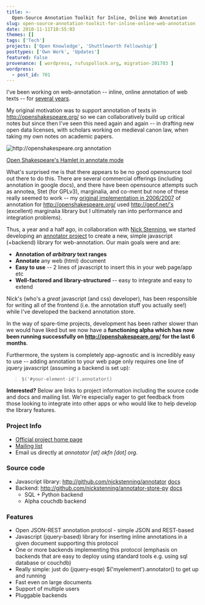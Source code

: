 ```yaml
---
title: >-
  Open-Source Annotation Toolkit for Inline, Online Web Annotation
slug: open-source-annotation-toolkit-for-inline-online-web-annotation
date: 2010-11-11T10:55:03
themes: []
tags: ['Tech']
projects: ['Open Knowledge', 'Shuttleworth Fellowship']
posttypes: ['Own Work', 'Updates']
featured: False
provenance: [ wordpress, rufuspollock.org, migration-201703 ]
wordpress:
  - post_id: 701
---
```


I've been working on web-annotation -- inline, online annotation of web texts -- for [several years](/2006/12/19/web-based-annotation/).

My original motivation was to support annotation of texts in http://openshakespeare.org/ so we can collaboratively build up critical notes but since then I've seen this need again and again -- in drafting new open data licenses, with scholars working on medieval canon law, when taking my own notes on academic papers.

<img src="http://rufuspollock.org/wp-content/uploads/2010/11/openshakespeare-annotate-zoom-20101108.png" alt="http://openshakespeare.org annotation" title="openshakespeare-annotate-zoom-20101108" class="displayed" style="width: auto;" />
<p class="caption"><a href="http://openshakespeare.org/work/annotate/hamlet">
Open Shakespeare's Hamlet in annotate mode</a></p>

What's surprised me is that there appears to be no good opensource tool out there to do this. There are several commercial offerings (including annotation in google docs), and there have been opensource attempts such as annotea, Stet (for GPLv3), marginalia, and co-ment but none of these really seemed to work -- my [original implementation in 2006/2007](http://openshakespeare.org/2007/04/10/annotation-is-working) of annotation for http://openshakespeare.org/ used http://geof.net/'s (excellent) marginalia library but I ultimately ran into performance and integration problems).

Thus, a year and a half ago, in collaboration with [Nick Stenning](http://whiteink.com/), we started developing an [annotator project][annotator] to create a new, simple javascript (+backend) library for web-annotation. Our main goals were and are:

  * **Annotation of *arbitrary* text ranges**
  * **Annotate** any web (html) document
  * **Easy to use** -- 2 lines of javascript to insert this in your web page/app etc
  * **Well-factored and library-structured** -- easy to integrate and easy to extend

Nick's (who's a *great* javascript (and css) developer), has been responsible for writing all of the frontend (i.e. the annotation stuff you actually see!) while I've developed the backend annotation store.

In the way of spare-time projects, development has been rather slower than we would have liked but we now have a **functioning alpha which has now been running successfully on http://openshakespeare.org/ for the last 6 months**.

Furthermore, the system is completely app-agnostic and is incredibly easy to use -- adding annotation to your web page only requires one line of jquery javascript (assuming a backend is set up):

>     $('#your-element-id').annotator()

**Interested?** Below are links to project information including the source code and docs and mailing list. We're especially eager to get feedback from those looking to integrate into other apps or who would like to help develop the library features.

[annotator]: http://okfn.org/projects/annotator/

### Project Info

  * [Official project home page][annotator]
  * [Mailing list](http://lists.okfn.org/mailman/listinfo/okfn-help)
  * Email us directly at *annotator [at] okfn [dot] org*.

### Source code

  * Javascript library: http://github.com/nickstenning/annotator [docs](https://github.com/nickstenning/annotator/blob/master/README.markdown)
  * Backend: http://github.com/nickstenning/annotator-store-py [docs](https://github.com/nickstenning/annotator-store-py/blob/master/README.rst)
    * SQL + Python backend
    * Alpha couchdb backend
  
### Features

  * Open JSON-REST annotation protocol - simple JSON and REST-based
  * Javascript (jquery-based) library for inserting inline annotations in a given document supporting this protocol
  * One or more backends implementing this protocol (emphasis on backends that are easy to deploy using standard tools e.g. using sql database or couchdb)
  * Really simple: just do (jquery-esqe) $('myelement').annotator() to get up and running
  * Fast even on large documents
  * Support of multiple users
  * Pluggable backends


